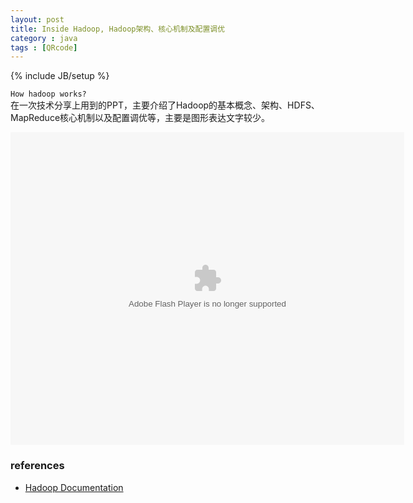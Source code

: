 ```yaml
---
layout: post
title: Inside Hadoop, Hadoop架构、核心机制及配置调优
category : java
tags : [QRcode]
---
```

{% include JB/setup %}


`How hadoop works?`  
在一次技术分享上用到的PPT，主要介绍了Hadoop的基本概念、架构、HDFS、MapReduce核心机制以及配置调优等，主要是图形表达文字较少。  

<div>
<object width="630" height="500" align="middle" id="reader" 
	codebase="http://fpdownload.macromedia.com/pub/shockwave/cabs/flash/swflash.cab#version=6,0,0,0" 
	classid="clsid:d27cdb6e-ae6d-11cf-96b8-444553540000">
	<param value="window" name="wmode">
	<param value="true" name="allowfullscreen">
	<param name="allowscriptaccess" value="always">
	<param value="http://wenku.baidu.com/static/flash/apireader.swf?docurl=http://wenku.baidu.com/play&amp;docid=d654cd6d27d3240c8447ef2f&amp;title=Beluga%20Analysis%20on%20Hadoop&amp;doctype=ppt&amp;fpn=5&amp;npn=5&amp;readertype=external&catal=0&amp;cdnurl=http://txt.wenku.baidu.com/play" name="movie">
	<embed width="630" align="middle" height="500" pluginspage="http://www.macromedia.com/go/getflashplayer" 
		type="application/x-shockwave-flash" name="reader" 
		src="http://wenku.baidu.com/static/flash/apireader.swf?docurl=http://wenku.baidu.com/play&amp;docid=d654cd6d27d3240c8447ef2f&amp;title=Beluga%20Analysis%20on%20Hadoop&amp;doctype=ppt&amp;fpn=5&amp;npn=5&amp;readertype=external&catal=0&amp;cdnurl=http://txt.wenku.baidu.com/play" 
		wmode="window" allowscriptaccess="always" bgcolor="#FFFFFF" ver="9.0.0" allowfullscreen="true">
	</embed>
</object>
</div>

### references
+ [Hadoop Documentation](http://hadoop.apache.org/docs/r1.0.4/)

